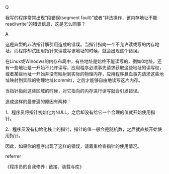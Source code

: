 Q

我写的程序常常出现“段错误(segment fault)”或者“非法操作，该内存地址不能read/write”的错误信息，这是怎么回事？

A

这是典型的非法指针解引用造成的错误。当指针指向一个不允许读或写的内存地址，而程序却试图用指针来读或写该地址的时候，就会出现这个错误。

在Linux或Winodws的内存布局中，有些地址是始终不能读写的，例如0地址。还有一些地址是一开始不允许读写，应用程序必须事先请求获取这些地址的读写权，或者某些地址一开始并没有映射到实际的物理内存，应用程序鼻血事先请求这些地址映射到实际的物理地址(commit)，之后才能够自由地读写这片内存。

当指针指向这些区域的时候，对它指向的内存进行读写就会引发错误。

造成这样的最普遍的原因有两种：

1、程序员将指针初始化为NULL，之后却没有给它一个合理的值就开始使用指针。

2、程序员没有初始化栈上的指针，指针的值一般会是随机数，之后就直接开始使用指针。

因此，如果你的程序出现了这样的错误，请着重检查指针的使用情况。


referrer

《程序员的自我修养 : 链接、装载与库》